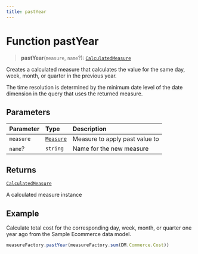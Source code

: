 ```yaml
---
title: pastYear
---
```


# Function pastYear

> **pastYear**(`measure`, `name`?): [`CalculatedMeasure`](../../../interfaces/interface.CalculatedMeasure.md)

Creates a calculated measure that calculates the value for the same day, week, month, or quarter in the previous year.

The time resolution is determined by the minimum date level of the date dimension in the query
that uses the returned measure.

## Parameters

| Parameter | Type | Description |
| :------ | :------ | :------ |
| `measure` | [`Measure`](../../../interfaces/interface.Measure.md) | Measure to apply past value to |
| `name`? | `string` | Name for the new measure |

## Returns

[`CalculatedMeasure`](../../../interfaces/interface.CalculatedMeasure.md)

A calculated measure instance

## Example

Calculate total cost for the corresponding day, week, month, or quarter one year ago from the
Sample Ecommerce data model.
```ts
measureFactory.pastYear(measureFactory.sum(DM.Commerce.Cost))
```
